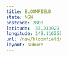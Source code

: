 ```yaml
---
title: BLOOMFIELD
state: NSW
postcode: 2800
latitude: -33.233929
longitude: 149.116263
url: /nsw/bloomfield/
layout: suburb
---
```

